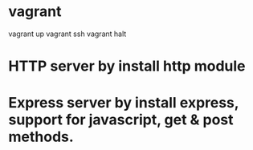 # vagrant 

vagrant up
vagrant ssh
vagrant halt


# HTTP server by install http module
# Express server by install express, support for javascript, get & post methods.


